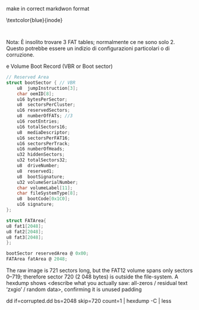 make in correct markdwon format

\textcolor{blue}{inode}

```


```
Nota: È insolito trovare 3 FAT tables; normalmente ce ne sono solo 2. 
Questo potrebbe essere un indizio di configurazioni particolari o di corruzione.

e Volume Boot Record (VBR or Boot sector)




```c
// Reserved Area
struct bootSector { // VBR
    u8  jumpInstruction[3];
    char oemID[8];
    u16 bytesPerSector;
    u8  sectorsPerCluster;
    u16 reservedSectors;
    u8  numberOfFATs; //3
    u16 rootEntries;
    u16 totalSectors16;
    u8  mediaDescriptor;
    u16 sectorsPerFAT16;
    u16 sectorsPerTrack;
    u16 numberOfHeads;
    u32 hiddenSectors;
    u32 totalSectors32;
    u8  driveNumber;
    u8  reserved1;
    u8  bootSignature;
    u32 volumeSerialNumber;
    char volumeLabel[11];
    char fileSystemType[8];
    u8  bootCode[0x1C0]; 
    u16 signature;
};

struct FATArea{
u8 fat1[2048];
u8 fat2[2048];
u8 fat3[2048];
};

bootSector reservedArea @ 0x00;
FATArea fatArea @ 2048;


```


The raw image is 721 sectors long, but the FAT12 volume spans only sectors 0–719; therefore sector 720 (2 048 bytes) is outside the file-system. A hexdump shows <describe what you actually saw: all-zeros / residual text ‘zxgio’ / random data>, confirming it is unused padding

dd if=corrupted.dd bs=2048 skip=720 count=1  | hexdump -C | less


